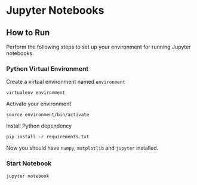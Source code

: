 # Jupyter Notebooks
## How to Run
Perform the following steps to set up your environment for running Jupyter notebooks.

### Python Virtual Environment
Create a virtual environment named `environment`
```
virtualenv environment
```

Activate your environment
```
source environment/bin/activate
```

Install Python dependency
```
pip install -r requirements.txt
```

Now you should have `numpy`, `matplotlib` and `jupyter` installed.

### Start Notebook
```
jupyter notebook
```